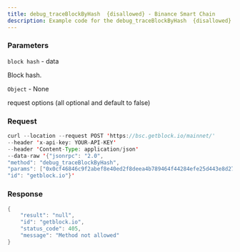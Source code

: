 ```yaml
---
title: debug_traceBlockByHash  {disallowed} - Binance Smart Chain
description: Example code for the debug_traceBlockByHash  {disallowed} json-rpc method. Сomplete guide on how to use debug_traceBlockByHash  {disallowed} json-rpc in GetBlock.io Web3 documentation.
---
```


### Parameters


`block hash` - data

Block hash.

`Object` - None

request options (all optional and default to false)

### Request

``` java
curl --location --request POST 'https://bsc.getblock.io/mainnet/' 
--header 'x-api-key: YOUR-API-KEY' 
--header 'Content-Type: application/json' 
--data-raw '{"jsonrpc": "2.0",
"method": "debug_traceBlockByHash",
"params": ["0x0cf46846c9f2abef8e40ed2f8deea4b789464f44284efe25d443e8d272393fce", null],
"id": "getblock.io"}'
```

###  Response

``` java
{
    "result": "null",
    "id": "getblock.io",
    "status_code": 405,
    "message": "Method not allowed"
}
```

